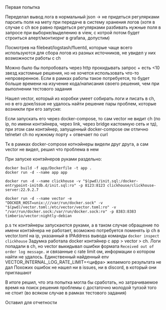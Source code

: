 Первая попытка

Переделал вывод лога в нормальный json -> не придеться регулярками парсить поля на мету при передаче в систему хранения логов (хотя в случае с ch все равно придеться регулярками разбивать нужные поля в запросе при выборке/выделению в view, с котрой потом будет строиться алерт/монтиорнг в grafana, допустим)

Посмотрев на filebeat/logstash/fluentd, которые чаще всего используются для сбора логов из разных источников, не увидел у них возможности работы с ch

Можно было бы попробовать через http прокидывать запрос + есть <10 звезд кастомные решения, но не хочется использовать что-то непроверенное. Если в рамках работы такое потребуется, то будет больше времени на изучение кода/написания своего решения, чем при выполнении  тестового задания

Нашел vector, который из коробки умеет собирать логи и писать в ch, но в его доке/issue не удалось найти решение пары проблем, которые возникли при его запуске:

Если запускать его через docker-compose, то сам vector не видит ch (по ip, по имени контэйнера, через link, через bridge кастомную сеть и тд), при этом сам контэйнер, запущенный docker-compose ом отлично telnetит ch по нужному порту + отвечает по curl

Тк в рамках docker-compose котнэйнеры видели друг друга, а сам vector не видел, решил что проблема в нем

При запуске контэйнеров руками раздельно:
```shell
docker build -f app/Dockerfile -t app . 
docker run -d --name app app 

docker run -d --name clickhouse -v "$(pwd)/init.sql:/docker-entrypoint-initdb.d/init.sql:ro" -p 8123:8123 clickhouse/clickhouse-server:22.9.2.7

docker run -d --name vector -e "DOCKER_HOST=unix:///var/run/docker.sock" -v "$(pwd)/vector.toml:/etc/vector/vector.toml:ro" -v "/var/run/docker.sock:/var/run/docker.sock:ro" -p 8383:8383 timberio/vector:nightly-debian
```
p.s тк контэйнеры запускаются руками, а в таком случае обращение по имени контэйнера не работает, возможно потребуется поменять ip ch в vector.toml на ip, указанный в IPAddress вывода команды `docker inspect clickhouse` 
Задумка работала docker контэйнер c app > vector > ch. 
Логи попадали в ch, но vector выкидывал ошибки формата `Received out of order log message.` и связанные с rate limit ом, информации о котором найти не удалось.
Единственный найденный env VECTOR_INTERNAL_LOG_RATE_LIMIT=<цифра> желаемого результата не дал
Похожих ошибок не нашел ни в issues, ни в discord, в который они приглашают

В итоге решил, что эта попытка могла бы сработать, но затрачиваемое время на поиск решения проблемы с достаточно молодой тулзой того не стоит (во всяком случае в рамках тестового задания)

Оставил для отчетности